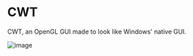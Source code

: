 # CWT
CWT, an OpenGL GUI made to look like Windows' native GUI.

![image](https://user-images.githubusercontent.com/121107142/209504572-8c505e00-b71b-46b1-968e-725e90762106.png)

